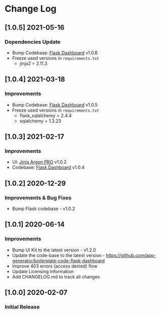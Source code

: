 # Change Log

## [1.0.5] 2021-05-16
### Dependencies Update

- Bump Codebase: [Flask Dashboard](https://github.com/app-generator/boilerplate-code-flask-dashboard) v1.0.6
- Freeze used versions in `requirements.txt`
    - jinja2 = 2.11.3

## [1.0.4] 2021-03-18
### Improvements

- Bump Codebase: [Flask Dashboard](https://github.com/app-generator/boilerplate-code-flask-dashboard) v1.0.5
- Freeze used versions in `requirements.txt`
    - flask_sqlalchemy = 2.4.4
    - sqlalchemy = 1.3.23

## [1.0.3] 2021-02-17
### Improvements

- UI: [Jinja Argon PRO](https://github.com/app-generator/jinja-argon-dashboard-pro) v1.0.2
- Codebase: [Flask Dashboard](https://github.com/app-generator/boilerplate-code-flask-dashboard) v1.0.4

## [1.0.2] 2020-12-29
### Improvements & Bug Fixes

- Bump Flask codebase - v1.0.2

## [1.0.1] 2020-06-14
### Improvements

- Bump UI Kit to the latest version - v1.2.0
- Update the code-base to the latest version - https://github.com/app-generator/boilerplate-code-flask-dashboard
- Improve 403 errors (access denied) flow
- Update Licensing information
- Add CHANGELOG.md to track all changes

## [1.0.0] 2020-02-07
### Initial Release
